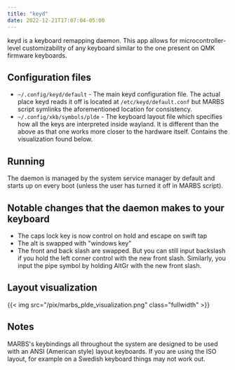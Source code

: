 ```yaml
---
title: "keyd"
date: 2022-12-21T17:07:04-05:00
---
```


keyd is a keyboard remapping daemon.
This app allows for microcontroller-level customizability of any keyboard similar to the one present on QMK firmware keyboards.

## Configuration files

- `~/.config/keyd/default` - The main keyd configuration file. The actual place keyd reads it off is located at `/etc/keyd/default.conf` but MARBS script symlinks the aforementioned location for consistency.
- `~/.config/xkb/symbols/plde` - The keyboard layout file which specifies how all the keys are interpreted inside wayland. It is different than the above as that one works more closer to the hardware itself. Contains the visualization found below. 

## Running

The daemon is managed by the system service manager by default and starts up on every boot (unless the user has turned it off in MARBS script).

## Notable changes that the daemon makes to your keyboard
- The caps lock key is now control on hold and escape on swift tap
- The alt is swapped with "windows key"
- The front and back slash are swapped. But you can still input backslash if you hold the left corner control with the new front slash. Similarly, you input the pipe symbol by holding AltGr with the new front slash.

## Layout visualization

{{< img src="/pix/marbs_plde_visualization.png" class="fullwidth" >}}

## Notes
MARBS's keybindings all throughout the system are designed to be used with an ANSI (American style) layout keyboards. If you are using the ISO layout, for example on a Swedish keyboard things may not work out.
